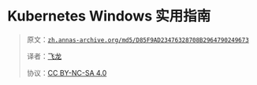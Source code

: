 # Kubernetes Windows 实用指南

> 原文：[`zh.annas-archive.org/md5/D85F9AD23476328708B2964790249673`](https://zh.annas-archive.org/md5/D85F9AD23476328708B2964790249673)
> 
> 译者：[飞龙](https://github.com/wizardforcel)
> 
> 协议：[CC BY-NC-SA 4.0](http://creativecommons.org/licenses/by-nc-sa/4.0/)
